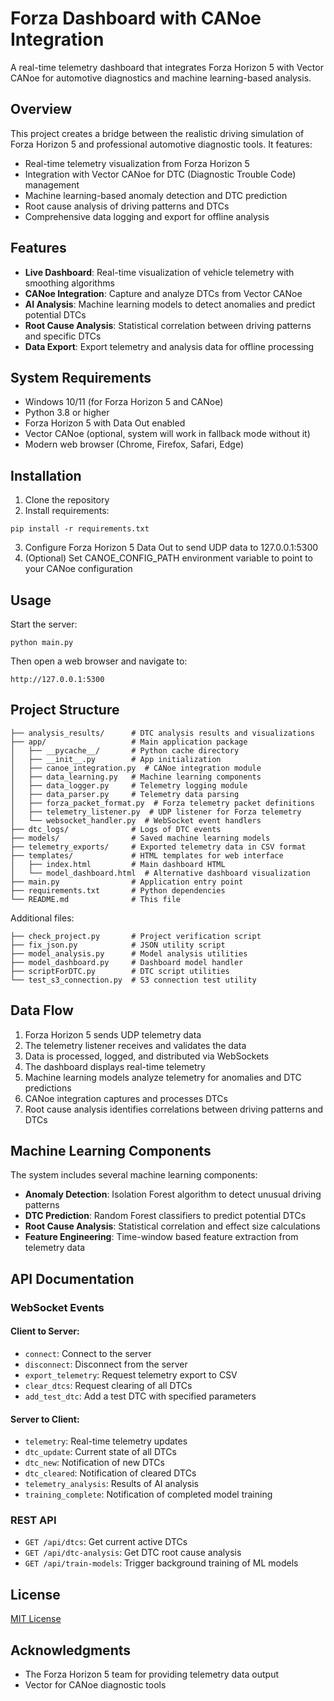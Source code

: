 # Forza Dashboard with CANoe Integration

A real-time telemetry dashboard that integrates Forza Horizon 5 with Vector CANoe for automotive diagnostics and machine learning-based analysis.

## Overview

This project creates a bridge between the realistic driving simulation of Forza Horizon 5 and professional automotive diagnostic tools. It features:

- Real-time telemetry visualization from Forza Horizon 5
- Integration with Vector CANoe for DTC (Diagnostic Trouble Code) management
- Machine learning-based anomaly detection and DTC prediction
- Root cause analysis of driving patterns and DTCs
- Comprehensive data logging and export for offline analysis

## Features

- **Live Dashboard**: Real-time visualization of vehicle telemetry with smoothing algorithms
- **CANoe Integration**: Capture and analyze DTCs from Vector CANoe
- **AI Analysis**: Machine learning models to detect anomalies and predict potential DTCs
- **Root Cause Analysis**: Statistical correlation between driving patterns and specific DTCs
- **Data Export**: Export telemetry and analysis data for offline processing

## System Requirements

- Windows 10/11 (for Forza Horizon 5 and CANoe)
- Python 3.8 or higher
- Forza Horizon 5 with Data Out enabled
- Vector CANoe (optional, system will work in fallback mode without it)
- Modern web browser (Chrome, Firefox, Safari, Edge)

## Installation

1. Clone the repository
2. Install requirements:
```
pip install -r requirements.txt
```
3. Configure Forza Horizon 5 Data Out to send UDP data to 127.0.0.1:5300
4. (Optional) Set CANOE_CONFIG_PATH environment variable to point to your CANoe configuration

## Usage

Start the server:
```
python main.py
```

Then open a web browser and navigate to:
```
http://127.0.0.1:5300
```

## Project Structure

```
├── analysis_results/      # DTC analysis results and visualizations
├── app/                   # Main application package
│   ├── __pycache__/       # Python cache directory
│   ├── __init__.py        # App initialization
│   ├── canoe_integration.py  # CANoe integration module
│   ├── data_learning.py   # Machine learning components
│   ├── data_logger.py     # Telemetry logging module
│   ├── data_parser.py     # Telemetry data parsing
│   ├── forza_packet_format.py  # Forza telemetry packet definitions
│   ├── telemetry_listener.py  # UDP listener for Forza telemetry
│   └── websocket_handler.py  # WebSocket event handlers
├── dtc_logs/              # Logs of DTC events
├── models/                # Saved machine learning models
├── telemetry_exports/     # Exported telemetry data in CSV format
├── templates/             # HTML templates for web interface
│   ├── index.html         # Main dashboard HTML
│   └── model_dashboard.html  # Alternative dashboard visualization
├── main.py                # Application entry point
├── requirements.txt       # Python dependencies
└── README.md              # This file
```

Additional files:
```
├── check_project.py       # Project verification script
├── fix_json.py            # JSON utility script
├── model_analysis.py      # Model analysis utilities
├── model_dashboard.py     # Dashboard model handler
├── scriptForDTC.py        # DTC script utilities
└── test_s3_connection.py  # S3 connection test utility
```

## Data Flow

1. Forza Horizon 5 sends UDP telemetry data
2. The telemetry listener receives and validates the data
3. Data is processed, logged, and distributed via WebSockets
4. The dashboard displays real-time telemetry
5. Machine learning models analyze telemetry for anomalies and DTC predictions
6. CANoe integration captures and processes DTCs
7. Root cause analysis identifies correlations between driving patterns and DTCs

## Machine Learning Components

The system includes several machine learning components:

- **Anomaly Detection**: Isolation Forest algorithm to detect unusual driving patterns
- **DTC Prediction**: Random Forest classifiers to predict potential DTCs
- **Root Cause Analysis**: Statistical correlation and effect size calculations
- **Feature Engineering**: Time-window based feature extraction from telemetry data

## API Documentation

### WebSocket Events

#### Client to Server:
- `connect`: Connect to the server
- `disconnect`: Disconnect from the server
- `export_telemetry`: Request telemetry export to CSV
- `clear_dtcs`: Request clearing of all DTCs
- `add_test_dtc`: Add a test DTC with specified parameters

#### Server to Client:
- `telemetry`: Real-time telemetry updates
- `dtc_update`: Current state of all DTCs
- `dtc_new`: Notification of new DTCs
- `dtc_cleared`: Notification of cleared DTCs
- `telemetry_analysis`: Results of AI analysis
- `training_complete`: Notification of completed model training

### REST API

- `GET /api/dtcs`: Get current active DTCs
- `GET /api/dtc-analysis`: Get DTC root cause analysis
- `GET /api/train-models`: Trigger background training of ML models

## License

[MIT License](LICENSE)

## Acknowledgments

- The Forza Horizon 5 team for providing telemetry data output
- Vector for CANoe diagnostic tools
